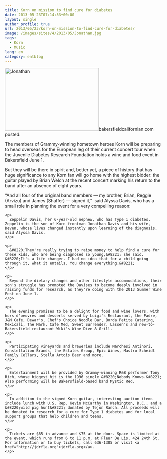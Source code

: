 ```yaml
---
title: Korn on mission to find cure for diabetes
date: 2013-05-23T07:14:53+00:00
layout: single
author_profile: true
url: 2013/05/23/korn-on-mission-to-find-cure-for-diabetes/
image: /images/sites/4/2013/05/Jonathan.jpg
tags:
  - Korn
  - Music
lang: en
category: entblog
---
```

[<img class="alignright size-medium wp-image-433" alt="Jonathan" src="/images/2013/05/Jonathan-300x201.jpg" width="300" height="201" srcset="/images/sites/4/2013/05/Jonathan-300x201.jpg 300w, /images/sites/4/2013/05/Jonathan.jpg 600w" sizes="(max-width: 300px) 100vw, 300px" />](/images/2013/05/Jonathan.jpg)bakersfieldcalifornian.com posted:

<div>
  <p>
    The members of Grammy-winning hometown heroes Korn will be preparing to head overseas for the European leg of their current concert tour when the Juvenile Diabetes Research Foundation holds a wine and food event in Bakersfield June 1.
  </p>
  
  <p>
    But they will be there in spirit and, better yet, a piece of history that has huge significance to any Korn fan will go home with the highest bidder: the guitar played by Brian Welch at the recent concert marking his return to the band after an absence of eight years.
  </p>
  
  <div>
    <p>
      &#8220;And all four of the original band members &#8212; my brother, Brian, Reggie (Arvizu) and James (Shaffer) &#8212; signed it,&#8221;  said Alyssa Davis, who has a small role in planning the event for a very compelling reason:
    </p>
    
    <p>
      Zeppelin Davis, her 6-year-old nephew, who has Type 1 diabetes. Zeppelin is the son of Korn frontman Jonathan Davis and his wife, Deven, whose lives changed instantly upon learning of the diagnosis, said Alyssa Davis.
    </p>
    
    <p>
      &#8220;They're really trying to raise money to help find a cure for these kids, who are being diagnosed so young,&#8221; she said. &#8220;It's a life changer. I had no idea that for a child going through it, what it entails. You change everything.&#8221;
    </p>
    
    <p>
      Beyond the dietary changes and other lifestyle accommodations, their son's struggle has prompted the Davises to become deeply involved in raising funds for research, as they're doing with the 2013 Summer Wine Fest on June 1.
    </p>
    
    <p>
      The evening promises to be a delight for food and wine lovers, with hors d'oeuvres and desserts served by Luigi's Restaurant, the Padre, J&M Cafe, Dewar's, Chef's Choice Noodle Bar, Borda Petite Catering, Mexicali, The Mark, Cafe Med, Sweet Surrender, Lassen's and new-to-Bakersfield restaurant Wiki's Wine Dive & Grill.
    </p>
    
    <p>
      Participating vineyards and breweries include Marchesi Antinori, Constellation Brands, the Estates Group, Epic Wines, Mastro Scheidt Family Cellars, Stella Artois Beer and more.
    </p>
    
    <p>
      Entertainment will be provided by Grammy-winning R&B performer Tony Rich, whose biggest hit is the 1996 single &#8220;Nobody Knows.&#8221; Also performing will be Bakersfield-based band Mystic Red.
    </p>
    
    <p>
      In addition to the signed Korn guitar, interesting auction items include lunch with U.S. Rep. Kevin McCarthy in Washington, D.C., and a &#8220;wild pig hunt&#8221; donated by Tejon Ranch. All proceeds will be donated to research for a cure for Type 1 diabetes and for local support groups that help children and teens.
    </p>
    
    <p>
      Tickets are $65 in advance and $75 at the door. Space is limited at the event, which runs from 6 to 11 p.m. at Fleur De Lis, 424 24th St. For information or to buy tickets, call 636-1305 or visit <a href="http://jdrfla.org">jdrfla.org</a>.
    </p>
  </div>
</div>